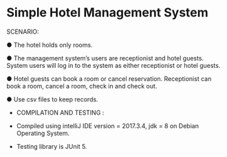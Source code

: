 # Simple Hotel Management System

SCENARIO:

● The hotel holds only rooms.

● The management system’s users are receptionist and hotel guests. System
users will log in to the system as either receptionist or hotel guests.

● Hotel guests can book a room or cancel reservation. Receptionist can book a
room, cancel a room, check in and check out.

● Use csv files to keep records.



- COMPILATION AND TESTING :

- Compiled using intelliJ IDE version = 2017.3.4, jdk = 8 on Debian Operating System.

- Testing library is JUnit 5.
